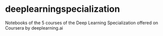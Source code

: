 # deeplearningspecialization
Notebooks of the 5 courses of the Deep Learning Specialization offered on Coursera by deeplearning.ai
